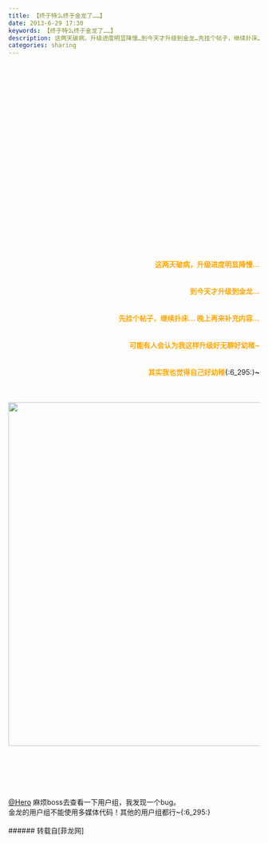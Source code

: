 ```yaml
---
title: 【终于特么终于金龙了……】
date: 2013-6-29 17:30
keywords: 【终于特么终于金龙了……】
description: 这两天破病，升级进度明显降慢…到今天才升级到金龙…先挂个帖子，继续扑床… 晚上再来补充内容…可能有人会认为我这样升级好无聊好幼稚~其实我也觉得自己好幼稚{:6_295:}~@Hero  麻烦boss去查看一下用户组，我发现一个bug。金龙的用户组不能使用多媒体代码！其他的用户组都行~{:6_295:}
categories: sharing
---
```

<td class="t_f" id="postmessage_11869">

<br/>
<strong><font color="#ffa500"><br/>
</font></strong><br/>
<strong><font color="#ffa500"><br/>
</font></strong><br/>
<strong><font color="#ffa500"><strong><font color="#ffa500"><br/>
<br/>
<br/>
<br/>
<br/>
<br/>
<br/>
<br/>
<br/>
<br/>
<br/>
<br/>
<br/>
<br/>
<br/>
<br/>
<br/>
</font></strong><br/>
<div align="right"><strong><font color="#ffa500">这两天破病，升级进度明显降慢…</font></strong></div><div align="right"><strong><font color="#ffa500"><br/>
</font></strong></div><br/>
<div align="right"><strong><font color="#ffa500">到今天才升级到金龙…</font></strong></div></font></strong><div align="right"><strong><font color="#ffa500"><br/>
</font></strong></div><br/>
<div align="right"><strong><font color="#ffa500">先挂个帖子，继续扑床… 晚上再来补充内容…</font></strong></div><div align="right"><strong><font color="#ffa500"><br/>
</font></strong></div><br/>
<div align="right"><font color="#ffa500"><strong>可能有人会认为我这样升级好无聊好幼稚~</strong></font></div><br/>
<br/>
<div align="right"><font color="#ffa500"><strong>其实我也觉得自己好幼稚</strong></font>{:6_295:}<strong>~</strong></div><br/>
<br/>
<br/>
<div align="right">

<img aid="4623" class="zoom" data-cf-modified-9784427252a0523b4386c5e5-="" file="data/attachment/forum/201306/29/171844pwoww0qlwwwu0nr1.jpg" id="aimg_4623" inpost="1" onclick="" onmouseover="" src="http://www.flw.ph/data/attachment/forum/201306/29/171844pwoww0qlwwwu0nr1.jpg" width="688" zoomfile="data/attachment/forum/201306/29/171844pwoww0qlwwwu0nr1.jpg"/>


</div><br/>
<br/>
<br/>
<br/>
<br/>
<br/>
<font color="#ff0000"><a href="http://www.flw.ph/home.php?mod=space&amp;uid=2" target="_blank">@Hero</a> </font> 麻烦boss去查看一下用户组，我发现一个bug。<br/>
金龙的用户组不能使用多媒体代码！其他的用户组都行~{:6_295:}<br/>
<br/>
</td>
###### 转载自[菲龙网]